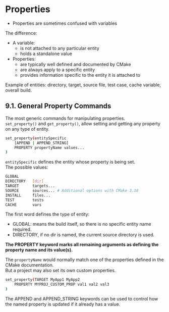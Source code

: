# Properties

- Properties are sometimes confused with variables

The difference:
- A variable:
    - is not attached to any particular entity
    - holds a standalone value
- Properties:
    - are typically well defined and documented by CMake
    - are always apply to a specific entity
    - provides information specific to the entity it is attached to

    
Example of entities: directory, target, source file, test case, cache variable, overall build.

## 9.1. General Property Commands

The most generic commands for manipulating properties.   
`set_property()` and `get_property()`, allow setting and getting any property on any type of entity.

```sh
set_property(entitySpecific
    [APPEND | APPEND_STRING]
    PROPERTY propertyName values...
)
```

`entitySpecific` defines the entity whose property is being set.   
The possible values:
```sh
GLOBAL
DIRECTORY   [dir]
TARGET      targets...
SOURCE      sources... # Additional options with CMake 3.18
INSTALL     files...
TEST        tests
CACHE       vars
```
The first word defines the type of entity:
- GLOBAL: means the build itself, so there is no specific entity name required.
- DIRECTORY, if no dir is named, the current source directory is used.


**The PROPERTY keyword marks all remaining arguments as defining the property name and its value(s).**

The `propertyName` would normally match one of the properties defined in the CMake documentation.   
But a project may also set its own custom properties.

```sh
set_property(TARGET MyApp1 MyApp2
    PROPERTY MYPROJ_CUSTOM_PROP val1 val2 val3
)
```

The APPEND and APPEND_STRING keywords can be used to control how the named property is updated if
 it already has a value.